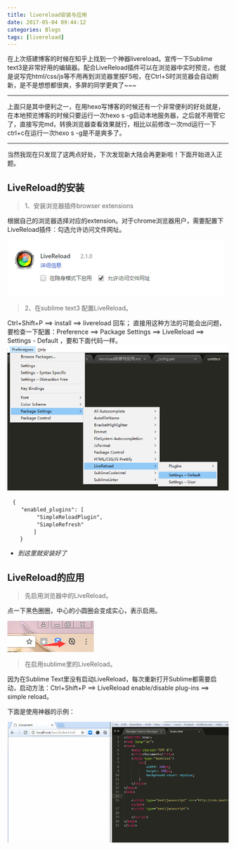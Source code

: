 ```yaml
---
title: livereload安装与应用
date: 2017-05-04 09:44:12
categories: Blogs
tags: [livereload]
---
```

在上次搭建博客的时候在知乎上找到一个神器livereload。宣传一下Sublime text3是非常好用的编辑器。配合LiveReload插件可以在浏览器中实时预览，也就是说写完html/css/js等不用再到浏览器里按F5啦，在Ctrl+S时浏览器会自动刷新，是不是想想都很爽，多屏的同学更爽了~~~<!--more-->

----------

上面只是其中便利之一，在用hexo写博客的时候还有一个非常便利的好处就是，在本地预览博客的时候只要运行一次hexo s -g启动本地服务器，之后就不用管它了，直接写完md，转换浏览器查看效果就行，相比以前修改一次md运行一下ctrl+c在运行一次hexo s -g是不是爽多了。

-----------

当然我现在只发现了这两点好处，下次发现新大陆会再更新啦！下面开始进入正题。
## LiveReload的安装

> 1、安装浏览器插件browser extensions

根据自己的浏览器选择对应的extension。对于chrome浏览器用户，需要配置下LiveReload插件：勾选允许访问文件网址。

![扩展程序](/img/livereload/livereload1.png)

> 2、在sublime text3 配置LiveReload。

Ctrl+Shift+P ==> install ==> livereload 回车；
直接用这种方法的可能会出问题，要检查一下配置：Preference ==> Package Settings ==> LiveReload ==> Settings - Default ，要和下面代码一样。
![sublime插件](/img/livereload/livereload2.png)

	　{
     　　"enabled_plugins": [
	      　　"SimpleReloadPlugin",
	      　　"SimpleRefresh"
	    　　 ]
		}

* *到这里就安装好了*

## LiveReload的应用
> 先启用浏览器中的LiveReload。

点一下黑色圈圈，中心的小圆圈会变成实心，表示启用。

![浏览器启用livereload](/img/livereload/livereload3.png)

> 在启用sublime里的LiveReload。

因为在Sublime Text里没有启动LiveReload，每次重新打开Sublime都需要启动，启动方法：Ctrl+Shift+P ==> LiveReload enable/disable plug-ins ==> simple reload。

下面是使用神器的示例：

![使用livereload](/img/livereload/livereload4.gif)